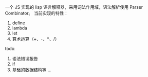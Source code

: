 一个 JS 实现的 lisp 语言解释器，采用词法作用域，语法解析使用 Parser Combinator。
当前实现的特性：
1. define
2. lambda
3. let
4. 算术运算（+、-、*、/）

todo:
1. 语法错误报告
2. if
3. 基础的数据结构等
...